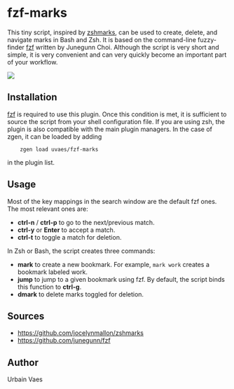# fzf-marks
This tiny script, inspired by [zshmarks](https://github.com/jocelynmallon/zshmarks), can be used to create, delete, and navigate marks in Bash and Zsh. It is based on the command-line fuzzy-finder [fzf](https://github.com/junegunn/fzf) written by Junegunn Choi. Although the script is very short and simple, it is very convenient and can very quickly become an important part of your workflow.

![](https://raw.github.com/uvaes/fuzzy-zsh-marks/demo/demo.gif)

## Installation
[fzf](https://github.com/junegunn/fzf) is required to use this plugin. Once this condition is met, it is sufficient to source the script from your shell configuration file. If you are using zsh, the plugin is also compatible with the main plugin managers. In the case of zgen, it can be loaded by adding
```
    zgen load uvaes/fzf-marks
```
in the plugin list. 

## Usage
Most of the key mappings in the search window are the default fzf ones. The most relevant ones are:

- **ctrl-n** / **ctrl-p** to go to the next/previous match.
- **ctrl-y** or **Enter** to accept a match.
- **ctrl-t** to toggle a match for deletion.

In Zsh or Bash, the script creates three commands:

- **mark** to create a new bookmark. For example, `mark work` creates a bookmark labeled work.
- **jump** to jump to a given bookmark using fzf. By default, the script binds this function to **ctrl-g**.
- **dmark** to delete marks toggled for deletion. 

## Sources

- https://github.com/jocelynmallon/zshmarks
- https://github.com/junegunn/fzf

## Author

Urbain Vaes
